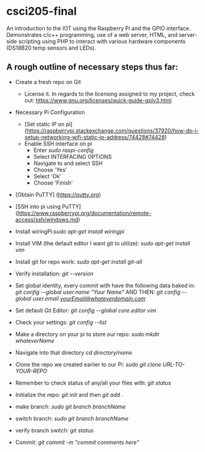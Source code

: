# csci205-final
An introduction to the IOT using the Raspberry Pi and the GPIO interface. Demonstrates c/c++ programming, use of a web server, HTML, and server-side scripting using PHP to interact with various hardware components (DS18B20 temp sensors and LEDs).

## A rough outline of necessary steps thus far:

+ Create a fresh repo on Git
	+ License it. In regards to the licensing assigned to my project, check out: https://www.gnu.org/licenses/quick-guide-gplv3.html

+ Necessary Pi Configuration
	+ [Set static IP on pi] (https://raspberrypi.stackexchange.com/questions/37920/how-do-i-setup-networking-wifi-static-ip-address/74428#74428)
	+ Enable SSH interface on pi
		- Enter *sudo raspi-config*
		- Select INTERFACING OPTIONS
		- Navigate to and select SSH
		- Choose 'Yes'
		- Select 'Ok'
		- Choose 'Finish'

+ [Obtain PuTTY] (https://putty.org)

+ [SSH into pi using PuTTY] (https://www.raspberrypi.org/documentation/remote-access/ssh/windows.md) 

+ Install wiringPi:<i>sudo apt-get install wiringpi</i>

+ Install VIM (the default editor I want git to utilize): <i>sudo apt-get install vim</i>

+ Install git for repo work: <i>sudo apt-get install git-all</i>

+ Verify installation: <i>git --version</i>

+ Set global identity, every commit with have the following data baked in: <i>git config --global user.name "Your Name"</i> AND THEN: <i>git config --global user.email yourEmail@whateverdomain.com</i>

+ Set default Git Editor: <i>git config --global core.editor vim</i>

+ Check your settings: <i>git config --list</i>

+ Make a directory on your pi to store our repo: <i>sudo mkdir whateverName</i>

+ Navigate into that directory<i> cd directory/name</i>

+ Clone the repo we created earlier to our Pi: <i>sudo git clone URL-TO-YOUR-REPO</i>

+ Remember to check status of any/all your files with: <i>git status</i>

+ Initialize the repo: <i>git init</i> and then <i>git add .</i> 

+ make branch: <i>sudo git branch branchName</i>

+ switch branch: <i>sudo git branch branchName</i>

+ verify branch switch: <i> git status </i>

+ Commit: <i>git commit -m "commit comments here"</i>

